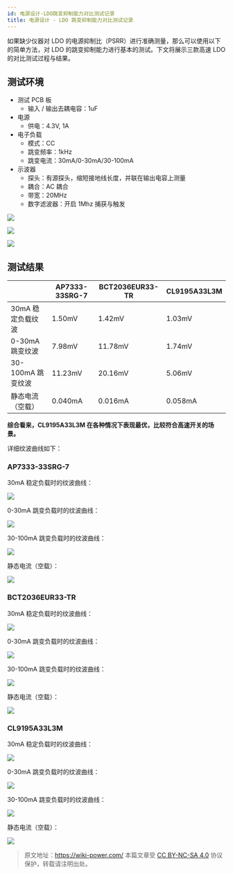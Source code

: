```yaml
---
id: 电源设计-LDO跳变抑制能力对比测试记录
title: 电源设计 - LDO 跳变抑制能力对比测试记录
---
```


如果缺少仪器对 LDO 的电源抑制比（PSRR）进行准确测量，那么可以使用以下的简单方法，对 LDO 的跳变抑制能力进行基本的测试。下文将展示三款高速 LDO 的对比测试过程与结果。

## 测试环境

- 测试 PCB 板
  - 输入 / 输出去耦电容：1uF
- 电源
  - 供电：4.3V, 1A
- 电子负载
  - 模式：CC
  - 跳变频率：1kHz
  - 跳变电流：30mA/0-30mA/30-100mA
- 示波器
  - 探头：有源探头，缩短接地线长度，并联在输出电容上测量
  - 耦合：AC 耦合
  - 带宽：20MHz
  - 数字滤波器：开启 1Mhz 捕获与触发

![](https://wiki-media-1253965369.cos.ap-guangzhou.myqcloud.com/img/20220516141413.jpg)

![](https://wiki-media-1253965369.cos.ap-guangzhou.myqcloud.com/img/20220516141418.jpg)

![](https://wiki-media-1253965369.cos.ap-guangzhou.myqcloud.com/img/20220516141424.jpg)

## 测试结果

|                   | AP7333-33SRG-7 | BCT2036EUR33-TR | CL9195A33L3M |
| ----------------- | -------------- | --------------- | ------------ |
| 30mA 稳定负载纹波 | 1.50mV         | 1.42mV          | 1.03mV       |
| 0-30mA 跳变纹波   | 7.98mV         | 11.78mV         | 1.74mV       |
| 30-100mA 跳变纹波 | 11.23mV        | 20.16mV         | 5.06mV       |
| 静态电流（空载）  | 0.040mA        | 0.016mA         | 0.058mA      |

**综合看来，CL9195A33L3M 在各种情况下表现最优，比较符合高速开关的场景。**

详细纹波曲线如下：

### AP7333-33SRG-7

30mA 稳定负载时的纹波曲线：

![](https://wiki-media-1253965369.cos.ap-guangzhou.myqcloud.com/img/20220516140355.png)

0-30mA 跳变负载时的纹波曲线：

![](https://wiki-media-1253965369.cos.ap-guangzhou.myqcloud.com/img/20220516140747.png)

30-100mA 跳变负载时的纹波曲线：

![](https://wiki-media-1253965369.cos.ap-guangzhou.myqcloud.com/img/20220516140848.png)

静态电流（空载）：

![](https://wiki-media-1253965369.cos.ap-guangzhou.myqcloud.com/img/20220516154859.jpg)

### BCT2036EUR33-TR

30mA 稳定负载时的纹波曲线：

![](https://wiki-media-1253965369.cos.ap-guangzhou.myqcloud.com/img/20220516141008.png)

0-30mA 跳变负载时的纹波曲线：

![](https://wiki-media-1253965369.cos.ap-guangzhou.myqcloud.com/img/20220516141016.png)

30-100mA 跳变负载时的纹波曲线：

![](https://wiki-media-1253965369.cos.ap-guangzhou.myqcloud.com/img/20220516141019.png)

静态电流（空载）：

![](https://wiki-media-1253965369.cos.ap-guangzhou.myqcloud.com/img/20220516154913.jpg)

### CL9195A33L3M

30mA 稳定负载时的纹波曲线：

![](https://wiki-media-1253965369.cos.ap-guangzhou.myqcloud.com/img/20220516141024.png)

0-30mA 跳变负载时的纹波曲线：

![](https://wiki-media-1253965369.cos.ap-guangzhou.myqcloud.com/img/20220516141028.png)

30-100mA 跳变负载时的纹波曲线：

![](https://wiki-media-1253965369.cos.ap-guangzhou.myqcloud.com/img/20220516141032.png)

静态电流（空载）：

![](https://wiki-media-1253965369.cos.ap-guangzhou.myqcloud.com/img/20220516154925.jpg)

> 原文地址：<https://wiki-power.com/>
> 本篇文章受 [CC BY-NC-SA 4.0](https://creativecommons.org/licenses/by/4.0/deed.zh) 协议保护，转载请注明出处。
